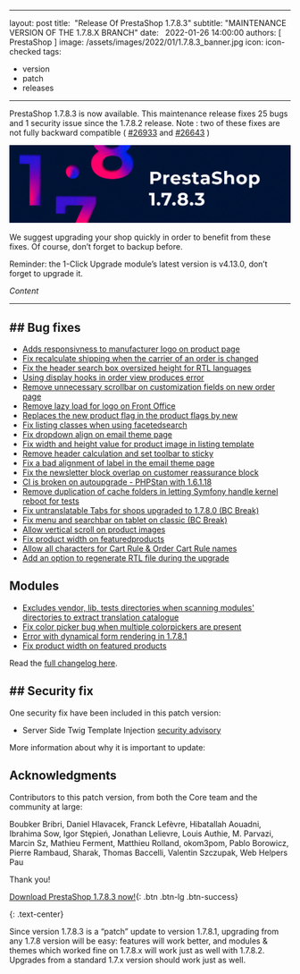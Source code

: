 - --
layout: post
title:  "Release Of PrestaShop 1.7.8.3"
subtitle: "MAINTENANCE VERSION OF THE 1.7.8.X BRANCH"
date:   2022-01-26 14:00:00
authors: [ PrestaShop ]
image: /assets/images/2022/01/1.7.8.3_banner.jpg
icon: icon-checked
tags:
- version
- patch
- releases

---

PrestaShop 1.7.8.3 is now available. This maintenance release fixes 25 bugs and 1 security issue since the 1.7.8.2 release.
Note : two of these fixes are not fully backward compatible ( [#26933](https://github.com/PrestaShop/PrestaShop/issues/26933) and [#26643](https://github.com/PrestaShop/PrestaShop/issues/26643) ) 

*![1.7.8.3 is available!](/assets/images/2022/01/1.7.8.3_banner.jpg)*


We suggest upgrading your shop quickly in order to benefit from these fixes. Of course, don’t forget to backup before.

Reminder: the 1-Click Upgrade module’s latest version is v4.13.0, don’t forget to upgrade it.

*Content*

---

## ## Bug fixes 

- [Adds responsivness to manufacturer logo on product page](https://github.com/PrestaShop/PrestaShop/issues/26373)
- [Fix recalculate shipping when the carrier of an order is changed](https://github.com/PrestaShop/PrestaShop/issues/25565)
- [Fix the header search box oversized height for RTL languages](https://github.com/PrestaShop/PrestaShop/issues/26635)
- [Using display hooks in order view produces error](https://github.com/PrestaShop/PrestaShop/issues/26471)
- [Remove unnecessary scrollbar on customization fields on new order page](https://github.com/PrestaShop/PrestaShop/issues/26535)
- [Remove lazy load for logo on Front Office](https://github.com/PrestaShop/PrestaShop/issues/26666)
- [Replaces the new product flag in the product flags by new](https://github.com/PrestaShop/PrestaShop/issues/26640)
- [Fix listing classes when using facetedsearch](https://github.com/PrestaShop/PrestaShop/issues/26820)
- [Fix dropdown align on email theme page](https://github.com/PrestaShop/PrestaShop/issues/26604)
- [Fix width and height value for product image in listing template](https://github.com/PrestaShop/PrestaShop/issues/25849)
- [Remove header calculation and set toolbar to sticky](https://github.com/PrestaShop/PrestaShop/issues/26383)
- [Fix a bad alignment of label in the email theme page](https://github.com/PrestaShop/PrestaShop/issues/26915)
- [Fix the newsletter block overlap on customer reassurance  block](https://github.com/PrestaShop/PrestaShop/issues/26846)
- [CI is broken on autoupgrade - PHPStan with 1.6.1.18](https://github.com/PrestaShop/PrestaShop/issues/26861)
- [Remove duplication of cache folders in letting Symfony handle kernel reboot for tests](https://github.com/PrestaShop/PrestaShop/issues/26924)
- [Fix untranslatable Tabs for shops upgraded to 1.7.8.0 (BC Break)](https://github.com/PrestaShop/PrestaShop/issues/26933)
- [Fix menu and searchbar on tablet on classic (BC Break)](https://github.com/PrestaShop/PrestaShop/issues/26643)
- [Allow vertical scroll on product images](https://github.com/PrestaShop/PrestaShop/issues/26597)
- [Fix product width on featuredproducts](https://github.com/PrestaShop/PrestaShop/issues/26992)
- [Allow all characters for Cart Rule & Order Cart Rule names](https://github.com/PrestaShop/PrestaShop/issues/25829)
- [Add an option to regenerate RTL file during the upgrade](https://github.com/PrestaShop/PrestaShop/issues/27307)


## Modules 

- [Excludes vendor, lib, tests directories when scanning modules' directories to extract translation catalogue](https://github.com/PrestaShop/PrestaShop/issues/24987)
- [Fix color picker bug when multiple colorpickers are present](https://github.com/PrestaShop/PrestaShop/issues/25013)
- [Error with dynamical form rendering in 1.7.8.1](https://github.com/PrestaShop/PrestaShop/issues/26786)
- [Fix product width on featured products](https://github.com/PrestaShop/PrestaShop/issues/26705)

Read the [full changelog here](https://github.com/PrestaShop/PrestaShop/releases/tag/1.7.8.3).

## ## Security fix 

One security fix have been included in this patch version:

- Server Side Twig Template Injection [security advisory](https://github.com/PrestaShop/PrestaShop/security/advisories/GHSA-mrq4-7ch7-2465)

More information about why it is important to update:

## Acknowledgments

Contributors to this patch version, from both the Core team and the community at large:

Boubker Bribri, Daniel Hlavacek, Franck Lefèvre, Hibatallah Aouadni, Ibrahima Sow, Igor Stępień, Jonathan Lelievre, Louis Authie, M. Parvazi, Marcin Sz, Mathieu Ferment, Matthieu Rolland, okom3pom, Pablo Borowicz, Pierre Rambaud, Sharak, Thomas Baccelli, Valentin Szczupak, Web Helpers Pau

Thank you!

[Download PrestaShop 1.7.8.3 now!](https://www.prestashop.com/en/download){: .btn .btn-lg .btn-success}

{: .text-center}

Since version 1.7.8.3 is a “patch” update to version 1.7.8.1, upgrading from any 1.7.8 version will be easy: features will work better, and modules & themes which worked fine on 1.7.8.x will work just as well with 1.7.8.2. Upgrades from a standard 1.7.x version should work just as well.
